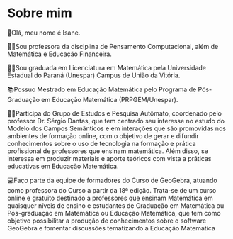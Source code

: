 # Sobre mim

👋Olá, meu nome é Isane.

👩‍🏫Sou professora da disciplina de Pensamento Computacional, além de Matemática e Educação Financeira.

👩‍🎓Sou graduada em Licenciatura em Matemática pela Universidade Estadual do Paraná (Unespar) Campus de União da Vitória.

📚Possuo Mestrado em Educação Matemática pelo Programa de Pós-Graduação em Educação Matemática (PRPGEM/Unespar).

👨‍💻Participa do Grupo de Estudos e Pesquisa Autômato, coordenado pelo professor Dr. Sérgio Dantas, que tem centrado seu interesse no estudo do Modelo dos Campos Semânticos e em interações que são promovidas nos ambientes de formação online, com o objetivo de gerar e difundir conhecimentos sobre o uso de tecnologia na formação e prática profissional de professores que ensinam matemática. Além disso, se interessa em produzir materiais e aporte teóricos com vista a práticas educativas em Educação Matemática.

💻Faço parte da equipe de formadores do Curso de GeoGebra, atuando como professora do Curso a partir da 18ª edição. Trata-se de um curso online e gratuito destinado a professores que ensinam Matemática em quaisquer níveis de ensino e estudantes de Graduação em Matemática ou Pós-graduação em Matemática ou Educação Matemática, que tem como objetivo possibilitar a produção de conhecimentos sobre o software GeoGebra e fomentar discussões tematizando a Educação Matemática
